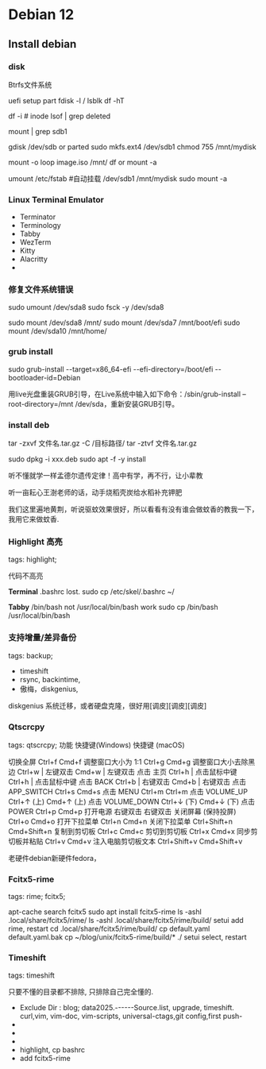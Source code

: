 
# Debian 12













## Install debian

### disk
Btrfs文件系统


uefi setup
part
fdisk -l / lsblk
df -hT

df -i # inode 
lsof | grep deleted 


mount | grep sdb1

gdisk /dev/sdb or parted
sudo mkfs.ext4 /dev/sdb1 
chmod 755 /mnt/mydisk

mount -o loop image.iso /mnt/
df or mount -a

umount 
/etc/fstab #自动挂载
/dev/sdb1 /mnt/mydisk
sudo mount -a



### Linux  Terminal  Emulator

- Terminator
- Terminology
- Tabby
- WezTerm
- Kitty
- Alacritty
- 


### 修复文件系统错误
sudo  umount  /dev/sda8
sudo  fsck  -y  /dev/sda8 

sudo mount /dev/sda8 /mnt/
sudo mount /dev/sda7 /mnt/boot/efi 
sudo mount /dev/sda10 /mnt/home/


### grub install
sudo grub-install --target=x86_64-efi --efi-directory=/boot/efi --bootloader-id=Debian 


用live光盘重装GRUB引导，在Live系统中输入如下命令：/sbin/grub-install –root-directory=/mnt /dev/sda，重新安装GRUB引导。


### install deb
tar -zxvf 文件名.tar.gz -C /目标路径/
tar -ztvf 文件名.tar.gz

sudo dpkg -i xxx.deb
sudo apt -f -y install



听不懂就学一样孟德尔遗传定律！高中有学，再不行，让小辈教

听一亩耘心王澍老师的话，动手烧稻壳炭给水稻补充钾肥


我们这里遍地黄荆，听说驱蚊效果很好，所以看看有没有谁会做蚊香的教我一下，我用它来做蚊香.

### Highlight 高亮
tags: highlight; 

代码不高亮

**Terminal**
.bashrc lost.
sudo cp /etc/skel/.bashrc ~/

**Tabby**
/bin/bash not
/usr/local/bin/bash work
sudo cp /bin/bash /usr/local/bin/bash








### 支持增量/差异备份
tags: backup;
- timeshift
- rsync, backintime, 
- 傲梅，diskgenius, 

diskgenius 系统迁移，或者硬盘克隆，很好用[调皮][调皮][调皮]


### Qtscrcpy
tags: qtscrcpy;
功能 	快捷键(Windows) 	快捷键 (macOS)

切换全屏 	Ctrl+f 	Cmd+f
调整窗口大小为 1:1 	Ctrl+g 	Cmd+g
调整窗口大小去除黑边 	Ctrl+w | 左键双击 	Cmd+w | 左键双击
点击 主页 	Ctrl+h | 点击鼠标中键 	Ctrl+h | 点击鼠标中键
点击 BACK 	Ctrl+b | 右键双击 	Cmd+b | 右键双击
点击 APP_SWITCH 	Ctrl+s 	Cmd+s
点击 MENU 	Ctrl+m 	Ctrl+m
点击 VOLUME_UP 	Ctrl+↑ (上) 	Cmd+↑ (上)
点击 VOLUME_DOWN 	Ctrl+↓ (下) 	Cmd+↓ (下)
点击 POWER 	Ctrl+p 	Cmd+p
打开电源 	右键双击 	右键双击
关闭屏幕 (保持投屏) 	Ctrl+o 	Cmd+o
打开下拉菜单 	Ctrl+n 	Cmd+n
关闭下拉菜单 	Ctrl+Shift+n 	Cmd+Shift+n
复制到剪切板 	Ctrl+c 	Cmd+c
剪切到剪切板 	Ctrl+x 	Cmd+x
同步剪切板并粘贴 	Ctrl+v 	Cmd+v
注入电脑剪切板文本 	Ctrl+Shift+v 	Cmd+Shift+v


老硬件debian新硬件fedora，

### Fcitx5-rime
tags: rime; fcitx5;

apt-cache search fcitx5 
sudo apt install fcitx5-rime
ls -ashl .local/share/fcitx5/rime/
ls -ashl .local/share/fcitx5/rime/build/
setui add rime, restart
cd .local/share/fcitx5/rime/build/
cp default.yaml default.yaml.bak
cp ~/blog/unix/fcitx5-rime/build/* ./
setui select, restart

### Timeshift
tags: timeshift

只要不懂的目录都不排除,
只排除自己完全懂的.

- Exclude Dir : blog; data2025.------Source.list, upgrade, timeshift.  curl,vim, vim-doc, vim-scripts, universal-ctags,git config,first push-
- 
- 
- 
- highlight, cp bashrc
- add fcitx5-rime








